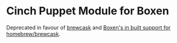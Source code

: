 # Cinch Puppet Module for Boxen

Deprecated in favour of [brewcask][1] and [Boxen's in built support for
homebrew/brewcask][2].

[1]: https://caskroom.github.io/
[2]: https://git.io/v6NlB
